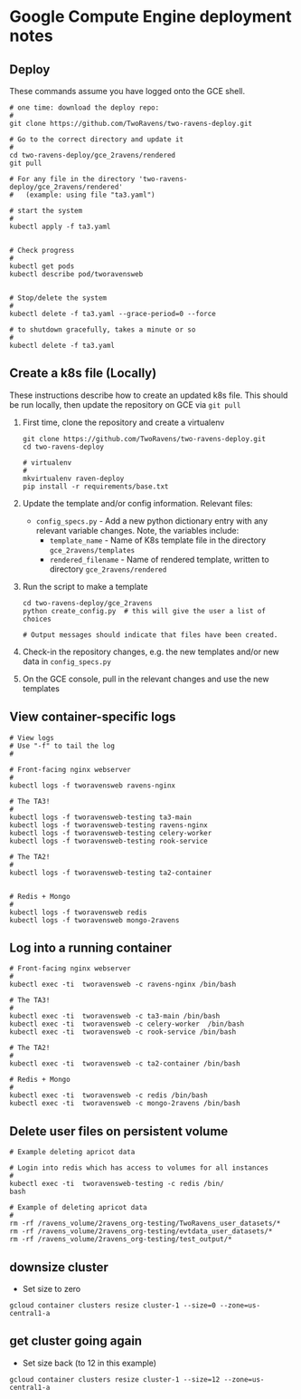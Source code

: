 # Google Compute Engine deployment notes

## Deploy

These commands assume you have logged onto the GCE shell.

```
# one time: download the deploy repo:
#
git clone https://github.com/TwoRavens/two-ravens-deploy.git

# Go to the correct directory and update it
#
cd two-ravens-deploy/gce_2ravens/rendered
git pull

# For any file in the directory 'two-ravens-deploy/gce_2ravens/rendered'
#   (example: using file "ta3.yaml")

# start the system
#
kubectl apply -f ta3.yaml


# Check progress
#
kubectl get pods
kubectl describe pod/tworavensweb


# Stop/delete the system
#
kubectl delete -f ta3.yaml --grace-period=0 --force

# to shutdown gracefully, takes a minute or so
#
kubectl delete -f ta3.yaml

```


## Create a k8s file (Locally)

These instructions describe how to create an updated k8s file.
This should be run locally, then update the repository on GCE via `git pull`

1. First time, clone the repository and create a virtualenv
    ```
    git clone https://github.com/TwoRavens/two-ravens-deploy.git
    cd two-ravens-deploy

    # virtualenv
    #
    mkvirtualenv raven-deploy
    pip install -r requirements/base.txt
    ```
2. Update the template and/or config information.  Relevant files:

    - `config_specs.py` - Add a new python dictionary entry with any relevant variable changes.  Note, the variables include:
      - `template_name` - Name of K8s template file in the directory `gce_2ravens/templates`
      - `rendered_filename` - Name of rendered template, written to directory `gce_2ravens/rendered`

3. Run the script to make a template
    ```
    cd two-ravens-deploy/gce_2ravens
    python create_config.py  # this will give the user a list of choices

    # Output messages should indicate that files have been created.
    ```

4. Check-in the repository changes, e.g. the new templates and/or new data in `config_specs.py`

5. On the GCE console, pull in the relevant changes and use the new templates


## View container-specific logs

```
# View logs
# Use "-f" to tail the log
#

# Front-facing nginx webserver
#
kubectl logs -f tworavensweb ravens-nginx

# The TA3!
#
kubectl logs -f tworavensweb-testing ta3-main
kubectl logs -f tworavensweb-testing ravens-nginx
kubectl logs -f tworavensweb-testing celery-worker
kubectl logs -f tworavensweb-testing rook-service

# The TA2!
#
kubectl logs -f tworavensweb-testing ta2-container


# Redis + Mongo
#
kubectl logs -f tworavensweb redis
kubectl logs -f tworavensweb mongo-2ravens

```

## Log into a running container

```
# Front-facing nginx webserver
#
kubectl exec -ti  tworavensweb -c ravens-nginx /bin/bash

# The TA3!
#
kubectl exec -ti  tworavensweb -c ta3-main /bin/bash
kubectl exec -ti  tworavensweb -c celery-worker  /bin/bash
kubectl exec -ti  tworavensweb -c rook-service /bin/bash

# The TA2!
#
kubectl exec -ti  tworavensweb -c ta2-container /bin/bash

# Redis + Mongo
#
kubectl exec -ti  tworavensweb -c redis /bin/bash
kubectl exec -ti  tworavensweb -c mongo-2ravens /bin/bash

```

## Delete user files on persistent volume

```
# Example deleting apricot data

# Login into redis which has access to volumes for all instances
#
kubectl exec -ti  tworavensweb-testing -c redis /bin/
bash

# Example of deleting apricot data
#
rm -rf /ravens_volume/2ravens_org-testing/TwoRavens_user_datasets/*
rm -rf /ravens_volume/2ravens_org-testing/evtdata_user_datasets/*
rm -rf /ravens_volume/2ravens_org-testing/test_output/*

```

## downsize cluster

- Set size to zero

```
gcloud container clusters resize cluster-1 --size=0 --zone=us-central1-a
```

## get cluster going again

- Set size back (to 12 in this example)

```
gcloud container clusters resize cluster-1 --size=12 --zone=us-central1-a
```
